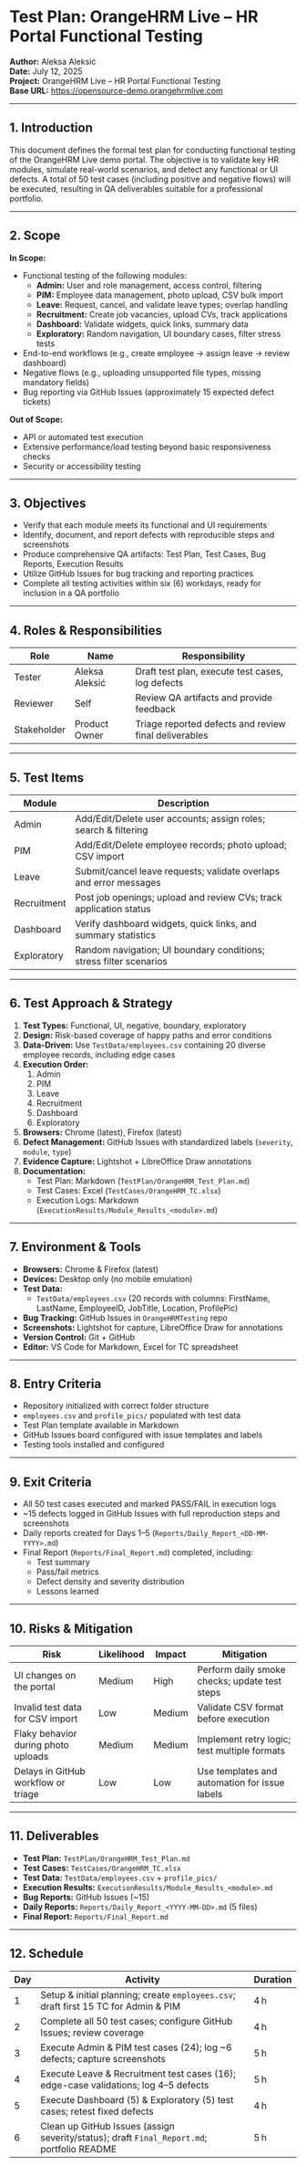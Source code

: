 # Test Plan: OrangeHRM Live – HR Portal Functional Testing  

**Author:** Aleksa Aleksić  
**Date:** July 12, 2025  
**Project:** OrangeHRM Live – HR Portal Functional Testing  
**Base URL:** https://opensource-demo.orangehrmlive.com  

---

## 1. Introduction  
This document defines the formal test plan for conducting functional testing of the OrangeHRM Live demo portal. The objective is to validate key HR modules, simulate real-world scenarios, and detect any functional or UI defects. A total of 50 test cases (including positive and negative flows) will be executed, resulting in QA deliverables suitable for a professional portfolio.

---

## 2. Scope  

**In Scope:**  
- Functional testing of the following modules:  
  - **Admin:** User and role management, access control, filtering  
  - **PIM:** Employee data management, photo upload, CSV bulk import  
  - **Leave:** Request, cancel, and validate leave types; overlap handling  
  - **Recruitment:** Create job vacancies, upload CVs, track applications  
  - **Dashboard:** Validate widgets, quick links, summary data  
  - **Exploratory:** Random navigation, UI boundary cases, filter stress tests  
- End-to-end workflows (e.g., create employee → assign leave → review dashboard)  
- Negative flows (e.g., uploading unsupported file types, missing mandatory fields)  
- Bug reporting via GitHub Issues (approximately 15 expected defect tickets)

**Out of Scope:**  
- API or automated test execution  
- Extensive performance/load testing beyond basic responsiveness checks  
- Security or accessibility testing  

---

## 3. Objectives  
- Verify that each module meets its functional and UI requirements  
- Identify, document, and report defects with reproducible steps and screenshots  
- Produce comprehensive QA artifacts: Test Plan, Test Cases, Bug Reports, Execution Results  
- Utilize GitHub Issues for bug tracking and reporting practices  
- Complete all testing activities within six (6) workdays, ready for inclusion in a QA portfolio

---

## 4. Roles & Responsibilities  

| Role        | Name            | Responsibility                                        |
|-------------|-----------------|-------------------------------------------------------|
| Tester      | Aleksa Aleksić  | Draft test plan, execute test cases, log defects      |
| Reviewer    | Self            | Review QA artifacts and provide feedback              |
| Stakeholder | Product Owner   | Triage reported defects and review final deliverables |

---

## 5. Test Items  

| Module       | Description                                                        |
|--------------|--------------------------------------------------------------------|
| Admin        | Add/Edit/Delete user accounts; assign roles; search & filtering     |
| PIM          | Add/Edit/Delete employee records; photo upload; CSV import         |
| Leave        | Submit/cancel leave requests; validate overlaps and error messages |
| Recruitment  | Post job openings; upload and review CVs; track application status  |
| Dashboard    | Verify dashboard widgets, quick links, and summary statistics      |
| Exploratory  | Random navigation; UI boundary conditions; stress filter scenarios |

---

## 6. Test Approach & Strategy  
1. **Test Types:** Functional, UI, negative, boundary, exploratory  
2. **Design:** Risk-based coverage of happy paths and error conditions  
3. **Data-Driven:** Use `TestData/employees.csv` containing 20 diverse employee records, including edge cases  
4. **Execution Order:**  
   1. Admin  
   2. PIM  
   3. Leave  
   4. Recruitment  
   5. Dashboard  
   6. Exploratory  
5. **Browsers:** Chrome (latest), Firefox (latest)  
6. **Defect Management:** GitHub Issues with standardized labels (`severity`, `module`, `type`)  
7. **Evidence Capture:** Lightshot + LibreOffice Draw annotations  
8. **Documentation:**  
   - Test Plan: Markdown (`TestPlan/OrangeHRM_Test_Plan.md`)  
   - Test Cases: Excel (`TestCases/OrangeHRM_TC.xlsx`)  
   - Execution Logs: Markdown (`ExecutionResults/Module_Results_<module>.md`)

---

## 7. Environment & Tools  
- **Browsers:** Chrome & Firefox (latest)  
- **Devices:** Desktop only (no mobile emulation)  
- **Test Data:**  
  - `TestData/employees.csv` (20 records with columns: FirstName, LastName, EmployeeID, JobTitle, Location, ProfilePic)  
- **Bug Tracking:** GitHub Issues in `OrangeHRMTesting` repo  
- **Screenshots:** Lightshot for capture, LibreOffice Draw for annotations  
- **Version Control:** Git + GitHub  
- **Editor:** VS Code for Markdown, Excel for TC spreadsheet

---

## 8. Entry Criteria  
- Repository initialized with correct folder structure  
- `employees.csv` and `profile_pics/` populated with test data  
- Test Plan template available in Markdown  
- GitHub Issues board configured with issue templates and labels  
- Testing tools installed and configured

---

## 9. Exit Criteria  
- All 50 test cases executed and marked PASS/FAIL in execution logs  
- ~15 defects logged in GitHub Issues with full reproduction steps and screenshots  
- Daily reports created for Days 1–5 (`Reports/Daily_Report_<DD-MM-YYYY>.md`)  
- Final Report (`Reports/Final_Report.md`) completed, including:  
  - Test summary  
  - Pass/fail metrics  
  - Defect density and severity distribution  
  - Lessons learned

---

## 10. Risks & Mitigation  

| Risk                                    | Likelihood | Impact | Mitigation                                     |
|-----------------------------------------|------------|--------|------------------------------------------------|
| UI changes on the portal                | Medium     | High   | Perform daily smoke checks; update test steps  |
| Invalid test data for CSV import        | Low        | Medium | Validate CSV format before execution           |
| Flaky behavior during photo uploads     | Medium     | Medium | Implement retry logic; test multiple formats   |
| Delays in GitHub workflow or triage     | Low        | Low    | Use templates and automation for issue labels  |

---

## 11. Deliverables  
- **Test Plan:** `TestPlan/OrangeHRM_Test_Plan.md`  
- **Test Cases:** `TestCases/OrangeHRM_TC.xlsx`  
- **Test Data:** `TestData/employees.csv` + `profile_pics/`  
- **Execution Results:** `ExecutionResults/Module_Results_<module>.md`  
- **Bug Reports:** GitHub Issues (~15)  
- **Daily Reports:** `Reports/Daily_Report_<YYYY-MM-DD>.md` (5 files)  
- **Final Report:** `Reports/Final_Report.md`

---

## 12. Schedule  
| Day | Activity                                                                           | Duration |
|-----|------------------------------------------------------------------------------------|----------|
| 1   | Setup & initial planning; create `employees.csv`; draft first 15 TC for Admin & PIM | 4 h      |
| 2   | Complete all 50 test cases; configure GitHub Issues; review coverage               | 4 h      |
| 3   | Execute Admin & PIM test cases (24); log ~6 defects; capture screenshots           | 5 h      |
| 4   | Execute Leave & Recruitment test cases (16); edge-case validations; log 4–5 defects  | 5 h      |
| 5   | Execute Dashboard (5) & Exploratory (5) test cases; retest fixed defects            | 4 h      |
| 6   | Clean up GitHub Issues (assign severity/status); draft `Final_Report.md`; portfolio README | 5 h      |
